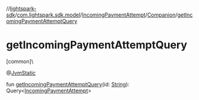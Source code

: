 //[lightspark-sdk](../../../../index.md)/[com.lightspark.sdk.model](../../index.md)/[IncomingPaymentAttempt](../index.md)/[Companion](index.md)/[getIncomingPaymentAttemptQuery](get-incoming-payment-attempt-query.md)

# getIncomingPaymentAttemptQuery

[common]\

@[JvmStatic](https://kotlinlang.org/api/latest/jvm/stdlib/kotlin.jvm/-jvm-static/index.html)

fun [getIncomingPaymentAttemptQuery](get-incoming-payment-attempt-query.md)(id: [String](https://kotlinlang.org/api/latest/jvm/stdlib/kotlin/-string/index.html)): Query&lt;[IncomingPaymentAttempt](../index.md)&gt;
